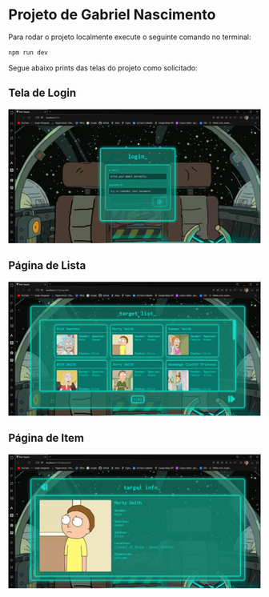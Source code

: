 # Projeto de Gabriel Nascimento

Para rodar o projeto localmente execute o seguinte comando no terminal:
```bash
npm run dev
```

Segue abaixo prints das telas do projeto como solicitado:

## Tela de Login

![Tela de Login](/public/imgs/prints/Captura%20de%20tela%202024-06-23%20235320.png)

## Página de Lista

![Página de Lista](/public/imgs/prints/Captura%20de%20tela%202024-06-23%20235235.png)

## Página de Item

![Página de Item](/public/imgs/prints/Captura%20de%20tela%202024-06-23%20235301.png)


